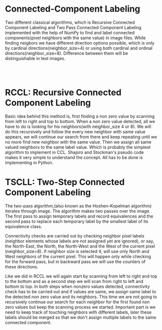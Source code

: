 # Connected-Component Labeling

Two different classical algorithms, which is Recursive Connected Component Labeling and Two Pass Connected Component Labeling implemented with the help of NumPy to find and label connected components(pixel neighbors with the same value) in image files. While finding neigbors we have different direction options possible, which is only by cardinal directions(neighbor_size=4) or using both cardinal and ordinal directions(neighbor_size=8). Difference between them will be distinguishable in test images.

<br>
<br>

# RCCL: Recursive Connected Component Labeling

Basic idea behind this method is, first finding a non zero value by scanning from left to right and top to bottom. When a non zero value detected, all we have to do is looking for his neighbors(with neighbor_size 4 or 8). We will do this recursively and follow the every new neighbor with same value appears, we will continue our search from there and keep repeating until we no more find new neighbor with the same value. Then we assign all same valued neighbors to the same label value. Which is probably the simplest algorithm to implement in CCL. Shapiro and Stockman's pseudo code makes it very simple to understand the concept. All has to be done is implementing in Python.

# TSCLL: Two-Step Connected Component Labeling

The two-pass algorithm,(also known as the Hoshen–Kopelman algorithm) iterates through image. The algorithm makes two passes over the image. The first pass to assign temporary labels and record equivalences and the second pass to replace each temporary label by the smallest label of its equivalence class.

Connectivity checks are carried out by checking neighbor pixel labels (neighbor elements whose labels are not assigned yet are ignored), or say, the North-East, the North, the North-West and the West of the current pixel (neighbor_size=8). If neighbor size is selected 4, will use only North and West neighbors of the current pixel. This will happen only while checking for the forward pass, but in backward pass we will use the counters of these directions.

Like we did in RCCL we will again start by scanning from left to right and top to the bottom and as a second step we will scan from right to left and bottom to top. In both steps when nonzero values detected, connectivity check has to be carried out and if values are same, we assign same label to the detected non zero value and its neighbors. This time we are not going to recursively continue our search for each neighbor for the first found non zero values but keep the scanning process we started. Important part is we need to keep track of touching neighbors with different labels, later these labels should be merged so that we don't assign multiple labels to the same connected component.

